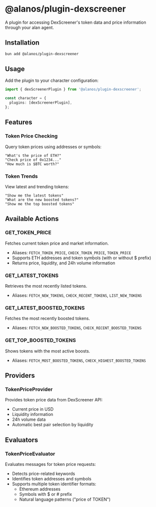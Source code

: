 # @alanos/plugin-dexscreener

A plugin for accessing DexScreener's token data and price information through your alan agent.

## Installation

```bash
bun add @alanos/plugin-dexscreener
```

## Usage

Add the plugin to your character configuration:

```typescript
import { dexScreenerPlugin } from '@alanos/plugin-dexscreener';

const character = {
  plugins: [dexScreenerPlugin],
};
```

## Features

### Token Price Checking

Query token prices using addresses or symbols:

```plaintext
"What's the price of ETH?"
"Check price of 0x1234..."
"How much is $BTC worth?"
```

### Token Trends

View latest and trending tokens:

```plaintext
"Show me the latest tokens"
"What are the new boosted tokens?"
"Show me the top boosted tokens"
```

## Available Actions

### GET_TOKEN_PRICE

Fetches current token price and market information.

- Aliases: `FETCH_TOKEN_PRICE`, `CHECK_TOKEN_PRICE`, `TOKEN_PRICE`
- Supports ETH addresses and token symbols (with or without $ prefix)
- Returns price, liquidity, and 24h volume information

### GET_LATEST_TOKENS

Retrieves the most recently listed tokens.

- Aliases: `FETCH_NEW_TOKENS`, `CHECK_RECENT_TOKENS`, `LIST_NEW_TOKENS`

### GET_LATEST_BOOSTED_TOKENS

Fetches the most recently boosted tokens.

- Aliases: `FETCH_NEW_BOOSTED_TOKENS`, `CHECK_RECENT_BOOSTED_TOKENS`

### GET_TOP_BOOSTED_TOKENS

Shows tokens with the most active boosts.

- Aliases: `FETCH_MOST_BOOSTED_TOKENS`, `CHECK_HIGHEST_BOOSTED_TOKENS`

## Providers

### TokenPriceProvider

Provides token price data from DexScreener API:

- Current price in USD
- Liquidity information
- 24h volume data
- Automatic best pair selection by liquidity

## Evaluators

### TokenPriceEvaluator

Evaluates messages for token price requests:

- Detects price-related keywords
- Identifies token addresses and symbols
- Supports multiple token identifier formats:
  - Ethereum addresses
  - Symbols with $ or # prefix
  - Natural language patterns ("price of TOKEN")
